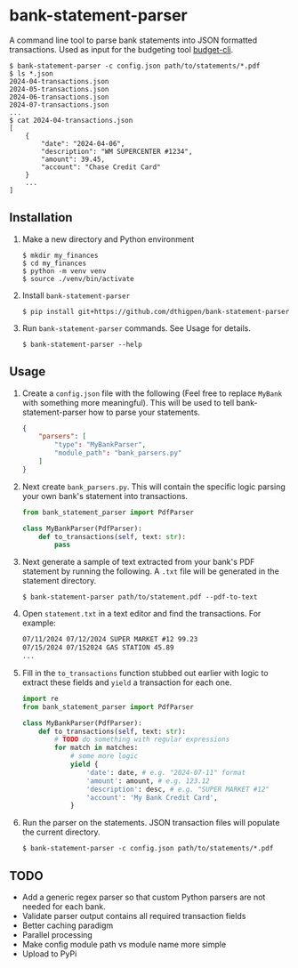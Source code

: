 # bank-statement-parser
A command line tool to parse bank statements into JSON formatted transactions. Used as input for the budgeting tool [budget-cli](https://github.com/dthigpen/budget-cli).

```
$ bank-statement-parser -c config.json path/to/statements/*.pdf
$ ls *.json
2024-04-transactions.json
2024-05-transactions.json
2024-06-transactions.json
2024-07-transactions.json
...
$ cat 2024-04-transactions.json
[
	{
	    "date": "2024-04-06",        
	    "description": "WM SUPERCENTER #1234",
	    "amount": 39.45,
	    "account": "Chase Credit Card"        
	}
	...
]
```

## Installation
1. Make a new directory and Python environment
    ```
    $ mkdir my_finances
    $ cd my_finances
    $ python -m venv venv
    $ source ./venv/bin/activate
    ```
2. Install `bank-statement-parser`
    ```
    $ pip install git+https://github.com/dthigpen/bank-statement-parser
    ```
3. Run `bank-statement-parser` commands. See Usage for details.
    ```
    $ bank-statement-parser --help
    ```

## Usage

1. Create a `config.json` file with the following (Feel free to replace `MyBank` with something more meaningful). This will be used to tell bank-statement-parser how to parse your statements.
    ```json
    {
        "parsers": [
            "type": "MyBankParser",
            "module_path": "bank_parsers.py"
        ]
    }
    ```
2. Next create `bank_parsers.py`. This will contain the specific logic parsing your own bank's statement into transactions.
    ```python
    from bank_statement_parser import PdfParser

    class MyBankParser(PdfParser):
        def to_transactions(self, text: str):
            pass
    ```
3. Next generate a sample of text extracted from your bank's PDF statement by running the following. A `.txt` file will be generated in the statement directory.
    ```
    $ bank-statement-parser path/to/statement.pdf --pdf-to-text
    ```
4. Open `statement.txt` in a text editor and find the transactions. For example:
    ```txt
    07/11/2024 07/12/2024 SUPER MARKET #12 99.23
    07/15/2024 07/152024 GAS STATION 45.89
    ...
    ```
5. Fill in the `to_transactions` function stubbed out earlier with logic to extract these fields and `yield` a transaction for each one.
    ```python
    import re
    from bank_statement_parser import PdfParser

    class MyBankParser(PdfParser):
        def to_transactions(self, text: str):
            # TODO do something with regular expressions
            for match in matches:
                # some more logic
                yield {
                    'date': date, # e.g. "2024-07-11" format
                    'amount': amount, # e.g. 123.12
                    'description': desc, # e.g. "SUPER MARKET #12"
                    'account': 'My Bank Credit Card',
                }
    ```
6. Run the parser on the statements. JSON transaction files will populate the current directory.
    ```
    $ bank-statement-parser -c config.json path/to/statements/*.pdf
    ```

## TODO

- Add a generic regex parser so that custom Python parsers are not needed for each bank.
- Validate parser output contains all required transaction fields
- Better caching paradigm
- Parallel processing
- Make config module path vs module name more simple
- Upload to PyPi

